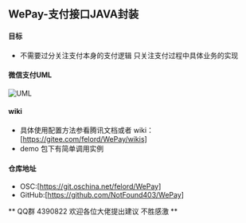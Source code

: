 
 
 
## **WePay-支付接口JAVA封装**
 
 
#### **目标**
 - 不需要过分关注支付本身的支付逻辑 只关注支付过程中具体业务的实现
 
 
#### **微信支付UML**
 ![UML](https://git.oschina.net/uploads/images/2017/0816/142150_b4cdf35b_975445.png "UML.png") 
 

 
 
#### **wiki**
 - 具体使用配置方法参看腾讯文档或者 wiki：[https://gitee.com/felord/WePay/wikis]
 - demo 包下有简单调用实例
 
#### **仓库地址**
 - OSC:[https://git.oschina.net/felord/WePay]
 - GitHub:[https://github.com/NotFound403/WePay]
 
 
** QQ群 4390822  欢迎各位大佬提出建议 不胜感激 **
 